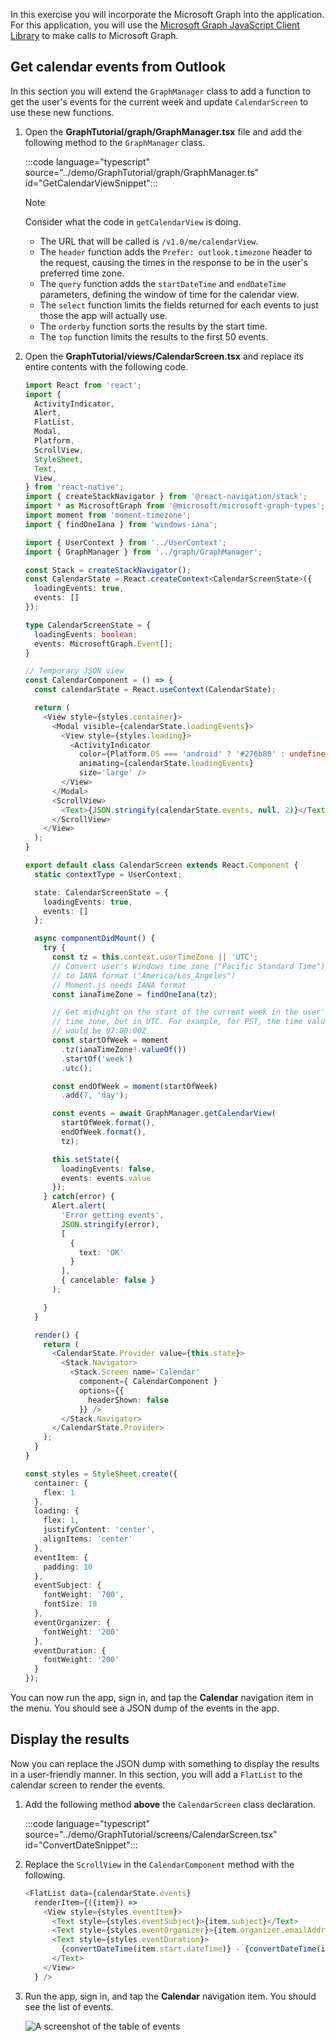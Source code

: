<!-- markdownlint-disable MD002 MD041 -->

In this exercise you will incorporate the Microsoft Graph into the application. For this application, you will use the [Microsoft Graph JavaScript Client Library](https://github.com/microsoftgraph/msgraph-sdk-javascript) to make calls to Microsoft Graph.

## Get calendar events from Outlook

In this section you will extend the `GraphManager` class to add a function to get the user's events for the current week and update `CalendarScreen` to use these new functions.

1. Open the **GraphTutorial/graph/GraphManager.tsx** file and add the following method to the `GraphManager` class.

    :::code language="typescript" source="../demo/GraphTutorial/graph/GraphManager.ts" id="GetCalendarViewSnippet":::

    > [!NOTE]
    > Consider what the code in `getCalendarView` is doing.
    >
    > - The URL that will be called is `/v1.0/me/calendarView`.
    > - The `header` function adds the `Prefer: outlook.timezone` header to the request, causing the times in the response to be in the user's preferred time zone.
    > - The `query` function adds the `startDateTime` and `endDateTime` parameters, defining the window of time for the calendar view.
    > - The `select` function limits the fields returned for each events to just those the app will actually use.
    > - The `orderby` function sorts the results by the start time.
    > - The `top` function limits the results to the first 50 events.

1. Open the **GraphTutorial/views/CalendarScreen.tsx** and replace its entire contents with the following code.

    ```typescript
    import React from 'react';
    import {
      ActivityIndicator,
      Alert,
      FlatList,
      Modal,
      Platform,
      ScrollView,
      StyleSheet,
      Text,
      View,
    } from 'react-native';
    import { createStackNavigator } from '@react-navigation/stack';
    import * as MicrosoftGraph from '@microsoft/microsoft-graph-types';
    import moment from 'moment-timezone';
    import { findOneIana } from 'windows-iana';

    import { UserContext } from '../UserContext';
    import { GraphManager } from '../graph/GraphManager';

    const Stack = createStackNavigator();
    const CalendarState = React.createContext<CalendarScreenState>({
      loadingEvents: true,
      events: []
    });

    type CalendarScreenState = {
      loadingEvents: boolean;
      events: MicrosoftGraph.Event[];
    }

    // Temporary JSON view
    const CalendarComponent = () => {
      const calendarState = React.useContext(CalendarState);

      return (
        <View style={styles.container}>
          <Modal visible={calendarState.loadingEvents}>
            <View style={styles.loading}>
              <ActivityIndicator
                color={Platform.OS === 'android' ? '#276b80' : undefined}
                animating={calendarState.loadingEvents}
                size='large' />
            </View>
          </Modal>
          <ScrollView>
            <Text>{JSON.stringify(calendarState.events, null, 2)}</Text>
          </ScrollView>
        </View>
      );
    }

    export default class CalendarScreen extends React.Component {
      static contextType = UserContext;

      state: CalendarScreenState = {
        loadingEvents: true,
        events: []
      };

      async componentDidMount() {
        try {
          const tz = this.context.userTimeZone || 'UTC';
          // Convert user's Windows time zone ("Pacific Standard Time")
          // to IANA format ("America/Los_Angeles")
          // Moment.js needs IANA format
          const ianaTimeZone = findOneIana(tz);

          // Get midnight on the start of the current week in the user's
          // time zone, but in UTC. For example, for PST, the time value
          // would be 07:00:00Z
          const startOfWeek = moment
            .tz(ianaTimeZone!.valueOf())
            .startOf('week')
            .utc();

          const endOfWeek = moment(startOfWeek)
            .add(7, 'day');

          const events = await GraphManager.getCalendarView(
            startOfWeek.format(),
            endOfWeek.format(),
            tz);

          this.setState({
            loadingEvents: false,
            events: events.value
          });
        } catch(error) {
          Alert.alert(
            'Error getting events',
            JSON.stringify(error),
            [
              {
                text: 'OK'
              }
            ],
            { cancelable: false }
          );

        }
      }

      render() {
        return (
          <CalendarState.Provider value={this.state}>
            <Stack.Navigator>
              <Stack.Screen name='Calendar'
                component={ CalendarComponent }
                options={{
                  headerShown: false
                }} />
            </Stack.Navigator>
          </CalendarState.Provider>
        );
      }
    }

    const styles = StyleSheet.create({
      container: {
        flex: 1
      },
      loading: {
        flex: 1,
        justifyContent: 'center',
        alignItems: 'center'
      },
      eventItem: {
        padding: 10
      },
      eventSubject: {
        fontWeight: '700',
        fontSize: 18
      },
      eventOrganizer: {
        fontWeight: '200'
      },
      eventDuration: {
        fontWeight: '200'
      }
    });
    ```

You can now run the app, sign in, and tap the **Calendar** navigation item in the menu. You should see a JSON dump of the events in the app.

## Display the results

Now you can replace the JSON dump with something to display the results in a user-friendly manner. In this section, you will add a `FlatList` to the calendar screen to render the events.

1. Add the following method **above** the `CalendarScreen` class declaration.

    :::code language="typescript" source="../demo/GraphTutorial/screens/CalendarScreen.tsx" id="ConvertDateSnippet":::

1. Replace the `ScrollView` in the `CalendarComponent` method with the following.

    ```typescript
    <FlatList data={calendarState.events}
      renderItem={({item}) =>
        <View style={styles.eventItem}>
          <Text style={styles.eventSubject}>{item.subject}</Text>
          <Text style={styles.eventOrganizer}>{item.organizer.emailAddress.name}</Text>
          <Text style={styles.eventDuration}>
            {convertDateTime(item.start.dateTime)} - {convertDateTime(item.end.dateTime)}
          </Text>
        </View>
      } />
    ```

1. Run the app, sign in, and tap the **Calendar** navigation item. You should see the list of events.

    ![A screenshot of the table of events](./images/calendar-list.png)
